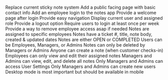  Replace current sticky note system
 Add a public facing page with basic contact info
 Add an employee login to the notes app
 Provide a welcome page after login
 Provide easy navigation
 Display current user and assigned role
 Provide a logout option
 Require users to login at least once per week
 Provide a way to remove employee access asap if needed
 Notes are assigned to specific employees
 Notes have a ticket #, title, note body, created & updated dates
 Notes are either OPEN or COMPLETED
 Users can be Employees, Managers, or Admins
 Notes can only be deleted by Managers or Admins
 Anyone can create a note (when customer checks-in)
 Employees can only view and edit their assigned notes
 Managers and Admins can view, edit, and delete all notes
 Only Managers and Admins can access User Settings
 Only Managers and Admins can create new users
 Desktop mode is most important but should be available in mobile